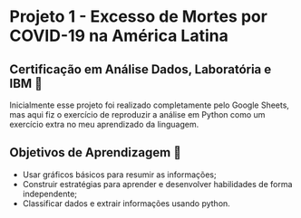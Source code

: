 # Projeto 1 - Excesso de Mortes por COVID-19 na América Latina

## Certificação em Análise Dados, Laboratória e IBM 🌟

Inicialmente esse projeto foi realizado completamente pelo Google Sheets, mas aqui fiz o exercício de reproduzir a análise em Python como um exercício extra no meu aprendizado da linguagem. 

## Objetivos de Aprendizagem 📝
* Usar gráficos básicos para resumir as informações;
* Construir estratégias para aprender e desenvolver habilidades de forma independente;
* Classificar dados e extrair informações usando python.

